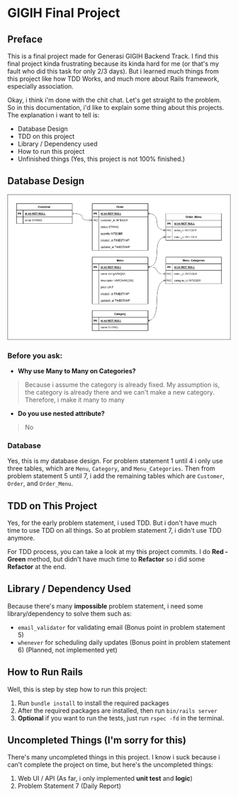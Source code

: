 # GIGIH Final Project

## Preface
This is a final project made for Generasi GIGIH Backend Track. I find this final project kinda frustrating because its kinda hard for me (or that's my fault who did this task for only 2/3 days). But i learned much things from this project like how TDD Works, and much more about Rails framework, especially association.

Okay, i think i'm done with the chit chat. Let's get straight to the problem. So in this documentation, i'd like to explain some thing about this projects. The explanation i want to tell is:<br/>
- Database Design
- TDD on this project
- Library / Dependency used
- How to run this project
- Unfinished things (Yes, this project is not 100% finished.)

## Database Design
![Database Design](assets/Database.png)

### Before you ask:
- **Why use Many to Many on Categories?**
> Because i assume the category is already fixed. My assumption is, the category is already there and we can't make a new category. Therefore, i make it many to many

- **Do you use nested attribute?**
> No

### Database
Yes, this is my database design. For problem statement 1 until 4 i only use three tables, which are `Menu`, `Category`, and `Menu_Categories`. Then from problem statement 5 until 7, i add the remaining tables which are `Customer`, `Order`, and `Order_Menu`.<br/>

## TDD on This Project
Yes, for the early problem statement, i used TDD. But i don't have much time to use TDD on all things. So at problem statement 7, i didn't use TDD anymore.<br/>

For TDD process, you can take a look at my this project commits. I do **Red - Green** method, but didn't have much time to **Refactor** so i did some **Refactor** at the end.

## Library / Dependency Used
Because there's many **impossible** problem statement, i need some library/dependency to solve them such as:<br/>
- `email_validator` for validating email (Bonus point in problem statement 5)
- `whenever` for scheduling daily updates (Bonus point in problem statement 6) (Planned, not implemented yet)

## How to Run Rails
Well, this is step by step how to run this project:<br/>
1) Run `bundle install` to install the required packages
2) After the required packages are installed, then run `bin/rails server`
3) **Optional** if you want to run the tests, just run `rspec -fd` in the terminal.

## Uncompleted Things (I'm sorry for this)
There's many uncompleted things in this project. I know i suck because i can't complete the project on time, but here's the uncompleted things:<br/>
1) Web UI / API (As far, i only implemented **unit test** and **logic**)
2) Problem Statement 7 (Daily Report)